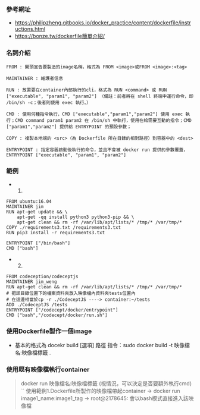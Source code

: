 ### 參考網址
- https://philipzheng.gitbooks.io/docker_practice/content/dockerfile/instructions.html
- https://bonze.tw/dockerfile簡單介紹/

### 名詞介紹
```
FROM : 開頭宣告要製造的image名稱，格式為 FROM <image>或FROM <image>:<tag>

MAINTAINER : 維護者信息

RUN : 放置要在container內部執行的cli，格式為 RUN <command> 或 RUN ["executable", "param1", "param2"] （備註：前者將在 shell 終端中運行命令，即 /bin/sh -c；後者則使用 exec 執行。）

CMD : 使用何種指令執行，CMD ["executable","param1","param2"] 使用 exec 執行；CMD command param1 param2 在 /bin/sh 中執行，使用在給需要互動的指令；CMD ["param1","param2"] 提供給 ENTRYPOINT 的預設參數；

COPY : 複製本地端的 <src>（為 Dockerfile 所在目錄的相對路徑）到容器中的 <dest>

ENTRYPOINT : 指定容器啟動後執行的命令，並且不會被 docker run 提供的參數覆蓋，ENTRYPOINT ["executable", "param1", "param2"]
```

### 範例
- 1.
```
FROM ubuntu:16.04
MAINTAINER jim 
RUN apt-get update && \
    apt-get -qq install python3 python3-pip && \
    apt-get clean && rm -rf /var/lib/apt/lists/* /tmp/* /var/tmp/*
COPY ./requirements3.txt /requirements3.txt
RUN pip3 install -r requirements3.txt

ENTRYPOINT ["/bin/bash"]
CMD ["bash"]
```
- 2.
```
FROM codeception/codeceptjs
MAINTAINER jim_weng
RUN apt-get clean && rm -rf /var/lib/apt/lists/* /tmp/* /var/tmp/*
# 把該目錄位置下的檔案資料夾放入映像檔內資料夾tests位置內
# 在這邊相當於cp -r ./CodeceptJS ----> container:~/tests
ADD ./CodeceptJS /tests
ENTRYPOINT ["/codecept/docker/entrypoint"]
CMD ["bash","/codecept/docker/run.sh"]
```

### 使用Dockerfile製作一個image
- 基本的格式為 docekr build [選項] 路徑
指令：sudo docker build -t 映像檔名:映像檔標籤 .

### 使用既有映像檔執行container
> docker run 映像檔名:映像檔標籤 (視情況，可以決定是否要額外執行cmd)
``
使用範例1.Dockerfile所製作的映像檔帶起container
-> docker run image1_name:image1_tag
-> root@2178645:
會以bash模式直接進入該映像檔
```

